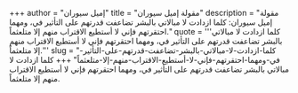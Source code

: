 +++
author = "إميل سيوران"
title = "مقولة إميل سيوران"
description = "مقولة إميل سيوران: كلما ازدادت لا مبالاتي بالبشر تضاعفت قدرتهم على التأثير في، ومهما احتقرتهم فإني لا أستطيع الاقتراب منهم إلا متلعثماً."
quote = '''كلما ازدادت لا مبالاتي بالبشر تضاعفت قدرتهم على التأثير في، ومهما احتقرتهم فإني لا أستطيع الاقتراب منهم إلا متلعثماً.''' 
slug = "كلما-ازدادت-لا-مبالاتي-بالبشر-تضاعفت-قدرتهم-على-التأثير-في-ومهما-احتقرتهم-فإني-لا-أستطيع-الاقتراب-منهم-إلا-متلعثماً"
+++
كلما ازدادت لا مبالاتي بالبشر تضاعفت قدرتهم على التأثير في، ومهما احتقرتهم فإني لا أستطيع الاقتراب منهم إلا متلعثماً.
